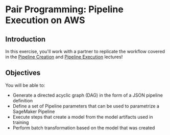 # Pair Programming: Pipeline Execution on AWS

## Introduction

In this exercise, you'll work with a partner to replicate the workflow covered in the [Pipeline Creation](https://github.com/flatiron-school/DS-Deloitte-07062022-Architecting-Pipelines-with-AWS/blob/main/Pipeline%20Creation.ipynb) and [Pipeline Execution](https://github.com/flatiron-school/DS-Deloitte-07062022-Architecting-Pipelines-with-AWS/blob/main/Pipeline%20Execution.ipynb) lectures!

## Objectives

You will be able to:

- Generate a directed acyclic graph (DAG) in the form of a JSON pipeline definition
- Define a set of Pipeline parameters that can be used to parametrize a SageMaker Pipeline
- Execute steps that create a model from the model artifacts used in training
- Perform batch transformation based on the model that was created
